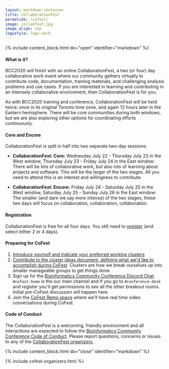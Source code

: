 ```yaml
---
layout: markdown-container
title: CollaborationFest
permalink: /cofest/
image: collabfest.jpg
image_align: top
logostyle: logo-dark
---
```


 <!--Important for markdown to render! Also make sure the page has a .md extension-->
 {% include content_block.html do="open" identifier="markdown" %} <div markdown="1">

#### What is it?

BCC2020 will finish with an online CollaborationFest, a two (or four) day collaborative work event where our community gathers virtually to contribute code, documentation, training materials, and challenging analysis problems and use cases. If you are interested in learning and contributing in an intensely collaborative environment, then CollaborationFest is for you.

As with BCC2020 training and conference, CollaborationFest will be held twice: once in its original Toronto time zone, and again 12 hours later in the Eastern hemisphere. There will be core communities during both windows, but we are also exploring other options for coordinating efforts continuously.

#### Core and Encore

CollaborationFest is split in half into two separate two-day sessions:

* **CollaborationFest: Core:** Wednesday July 22 - Thursday July 23 in the West window, Thursday July 23 - Friday July 24 in the East window: There will be lots of collaborative work, but also lots of learning about projects and software. This will be the larger of the two stages. All you need to attend this is an interest and willingness to contribute.

* **CollaborationFest: Encore:** Friday July 24 - Saturday July 25 in the West window, Saturday July 25 - Sunday July 26 in the East window: The smaller (and dare we say <em>more intense</em>) of the two stages, these two days will focus on collaboration, collaboration, collaboration.

#### Registration

CollaborationFest is free for all four days. You still need to [register](https://bcc2020.github.io/Registration/) (and select either 2 or 4 days).

#### Preparing for CoFest

1. [Introduce yourself and indicate your preferred working clusters](https://docs.google.com/spreadsheets/d/1AoSztstDDiJphefjnp7hvZByZKavyusIHzQO3-qAC7M/edit?usp=sharing)
2. [Contribute to the cluster ideas document, defining what we'd like to accomplish during CoFest](https://docs.google.com/document/d/1UctntMyOMOFlyxgvZPiWqgXz7R3FjPKnuBVMoNxl9Jc/edit?usp=sharing). Clusters are how we break ourselves up into smaller manageable groups to get things done.
3. Sign up for the [Bioinformatics Community Conference Discord Chat](https://bcc2020.github.io/discord/). `#cofest-home` is the our main channel and if you go to `#conference-desk` and register you'll get permissions to see all the other breakout rooms. Initial pre-CoFest discussion will happen here.
4. Join the [CoFest Remo space](https://live.remo.co/e/bcc-cofest-2020) where we'll have real time video
   conversations during CoFest.

#### Code of Conduct

The CollaborationFest is a welcoming, friendly environment and all interactions are expected to follow the [Bioinformatics Community Conference Code of Conduct](https://bcc2020.github.io/cod/). Please report questions, concerns or issues to any of the [CollaborationFest organizers](https://bcc2020.github.io/about/).

 </div> {% include content_block.html do="close" identifier="markdown" %}

 {% include cofest-organizers.html %}
